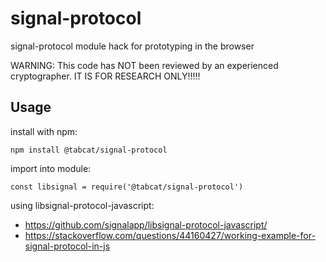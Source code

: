 # signal-protocol
signal-protocol module hack for prototyping in the browser

WARNING: This code has NOT been reviewed by an experienced cryptographer. IT IS FOR RESEARCH ONLY!!!!!

## Usage
install with npm:
```
npm install @tabcat/signal-protocol
```
import into module: 
```
const libsignal = require('@tabcat/signal-protocol')
```

using libsignal-protocol-javascript:
  - https://github.com/signalapp/libsignal-protocol-javascript/
  - https://stackoverflow.com/questions/44160427/working-example-for-signal-protocol-in-js

